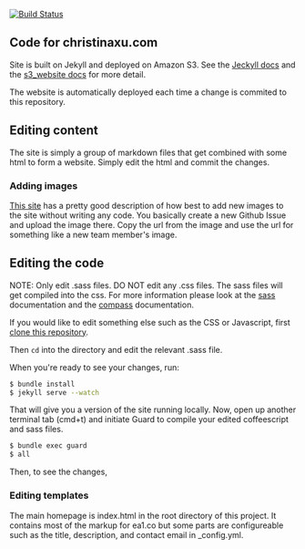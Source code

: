 [![Build Status](https://api.travis-ci.org/zamiang/christina-xu.svg)](https://travis-ci.org/zamiang/christina-xu)

## Code for christinaxu.com

Site is built on Jekyll and deployed on Amazon S3. See the
[Jeckyll docs](http://jekyllrb.com/) and the
[s3_website docs](https://github.com/laurilehmijoki/s3_website) for
more detail.

The website is automatically deployed each time a change is commited
to this repository.

## Editing content

The site is simply a group of markdown files that get combined with some
html to form a website. Simply edit the html and commit the changes.

### Adding images

[This site](http://solutionoptimist.com/2013/12/28/awesome-github-tricks/)
has a pretty good description of how best to add new images to the
site without writing any code. You basically create a new Github Issue
and upload the image there. Copy the url from the image and use the url for
something like a new team member's image.

## Editing the code

NOTE: Only edit .sass files. DO NOT edit any .css files. The sass
files will get compiled into the css. For more information please look
at the [sass](http://sass-lang.com/) documentation and the [compass](http://compass-style.org/) documentation.

If you would like to edit something else such as the CSS or
Javascript, first [clone this repository](http://rogerdudler.github.io/git-guide/).

Then `cd` into the directory and edit the relevant .sass file.

When you're ready to see your changes, run:

```bash
$ bundle install
$ jekyll serve --watch
```

That will give you a version of the site running locally. Now, open up another terminal tab (cmd+t) and initiate Guard to compile your edited coffeescript and sass files.

```bash
$ bundle exec guard
$ all
```

Then, to see the changes,

### Editing templates

The main homepage is index.html in the root directory of this
project. It contains most of the markup for ea1.co but some parts are
configureable such as the title, description, and contact email in
_config.yml.

